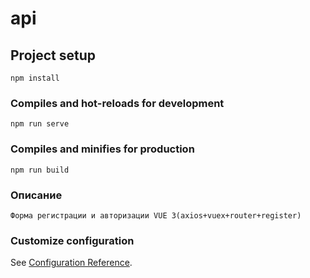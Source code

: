 # api

## Project setup
```
npm install
```

### Compiles and hot-reloads for development
```
npm run serve
```

### Compiles and minifies for production
```
npm run build
```

### Описание
```
Форма регистрации и авторизации VUE 3(axios+vuex+router+register)
```

### Customize configuration
See [Configuration Reference](https://cli.vuejs.org/config/).
